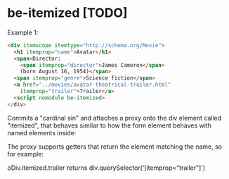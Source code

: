 # be-itemized [TODO]

Example 1:

```html
<div itemscope itemtype="http://schema.org/Movie">
  <h1 itemprop="name">Avatar</h1>
  <span>Director:
    <span itemprop="director">James Cameron</span>
    (born August 16, 1954)</span>
  <span itemprop="genre">Science fiction</span>
  <a href="../movies/avatar-theatrical-trailer.html"
    itemprop="trailer">Trailer</a>
  <script nomodule be-itemized>
</div>
```

Commits a "cardinal sin" and attaches a proxy onto the div element called "itemized", that behaves similar to how the form element behaves with named elements inside:

The proxy supports getters that return the element matching the name, so for example:

oDiv.itemized.trailer returns div.querySelector('[itemprop="trailer"]')

